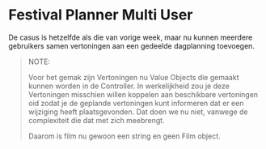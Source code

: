 # Festival Planner Multi User

De casus is hetzelfde als die van vorige week, maar nu kunnen meerdere gebruikers samen vertoningen aan een gedeelde dagplanning toevoegen.

> NOTE:
> 
> Voor het gemak zijn Vertoningen nu Value Objects die gemaakt kunnen worden in de Controller.
> In werkelijkheid zou je deze Vertoningen misschien willen koppelen aan beschikbare vertoningen oid zodat je de geplande vertoningen kunt informeren dat er een wijziging heeft plaatsgevonden. Dat doen we nu niet, vanwege de complexiteit die dat met zich meebrengt. 
> 
> Daarom is film nu gewoon een string en geen Film object.